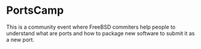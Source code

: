 
PortsCamp
==============

This is a community event where FreeBSD commiters help people to understand what are ports and how to package new software to submit it as a new port.

